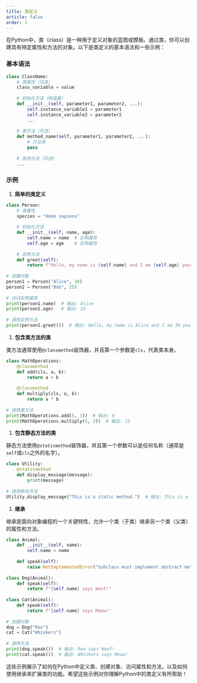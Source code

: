 ```yaml
---
title: 类定义
article: false
order: 1
---
```


在Python中，类（class）是一种用于定义对象的蓝图或模板。通过类，你可以创建具有特定属性和方法的对象。以下是类定义的基本语法和一些示例：

### 基本语法

```python
class ClassName:
    # 类属性（可选）
    class_variable = value
 
    # 初始化方法（构造器）
    def __init__(self, parameter1, parameter2, ...):
        self.instance_variable1 = parameter1
        self.instance_variable2 = parameter2
        ...
 
    # 类方法（可选）
    def method_name(self, parameter1, parameter2, ...):
        # 方法体
        pass
 
    # 其他方法（可选）
    ...
```

### 示例

1. **简单的类定义**

```python
class Person:
    # 类属性
    species = "Homo sapiens"
 
    # 初始化方法
    def __init__(self, name, age):
        self.name = name  # 实例属性
        self.age = age    # 实例属性
 
    # 实例方法
    def greet(self):
        return f"Hello, my name is {self.name} and I am {self.age} years old."
 
# 创建对象
person1 = Person("Alice", 30)
person2 = Person("Bob", 25)
 
# 访问实例属性
print(person1.name)  # 输出: Alice
print(person2.age)   # 输出: 25
 
# 调用实例方法
print(person1.greet())  # 输出: Hello, my name is Alice and I am 30 years old.
```

1. **包含类方法的类**

类方法通常使用`@classmethod`装饰器，并且第一个参数是`cls`，代表类本身。

```python
class MathOperations:
    @classmethod
    def add(cls, a, b):
        return a + b
 
    @classmethod
    def multiply(cls, a, b):
        return a * b
 
# 调用类方法
print(MathOperations.add(5, 3))  # 输出: 8
print(MathOperations.multiply(5, 3))  # 输出: 15
```

1. **包含静态方法的类**

静态方法使用`@staticmethod`装饰器，并且第一个参数可以是任何名称（通常是`self`或`cls`之外的名字）。

```python
class Utility:
    @staticmethod
    def display_message(message):
        print(message)
 
# 调用静态方法
Utility.display_message("This is a static method.")  # 输出: This is a static method.
```

1. **继承**

继承是面向对象编程的一个关键特性，允许一个类（子类）继承另一个类（父类）的属性和方法。

```python
class Animal:
    def __init__(self, name):
        self.name = name
 
    def speak(self):
        raise NotImplementedError("Subclass must implement abstract method")
 
class Dog(Animal):
    def speak(self):
        return f"{self.name} says Woof!"
 
class Cat(Animal):
    def speak(self):
        return f"{self.name} says Meow!"
 
# 创建对象
dog = Dog("Rex")
cat = Cat("Whiskers")
 
# 调用方法
print(dog.speak())  # 输出: Rex says Woof!
print(cat.speak())  # 输出: Whiskers says Meow!
```

这些示例展示了如何在Python中定义类、创建对象、访问属性和方法，以及如何使用继承来扩展类的功能。希望这些示例对你理解Python中的类定义有所帮助！